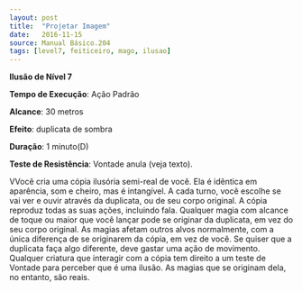 ```yaml
---
layout: post
title:  "Projetar Imagem"
date:   2016-11-15
source: Manual Básico.204
tags: [level7, feiticeiro, mago, ilusao]
---
```


**Ilusão de Nível 7**

**Tempo de Execução**: Ação Padrão

**Alcance**: 30 metros

**Efeito**: duplicata de sombra

**Duração**: 1 minuto(D)

**Teste de Resistência**: Vontade anula (veja texto).

VVocê cria uma cópia ilusória semi-real de você. 
Ela é idêntica em aparência, som e cheiro, mas é intangível. A cada turno, você escolhe se vai ver e ouvir através da duplicata, ou de seu corpo original.
A cópia reproduz todas as suas ações, incluindo fala. 
Qualquer magia com alcance de toque ou maior que você lançar pode se originar da duplicata, em vez do seu corpo original. 
As magias afetam outros alvos normalmente, com a única diferença de se originarem da cópia, em vez de você.
Se quiser que a duplicata faça algo diferente, deve gastar uma ação de movimento.
Qualquer criatura que interagir com a cópia tem direito a um teste de Vontade para perceber que é uma ilusão. As magias que se originam dela, no entanto, são reais.